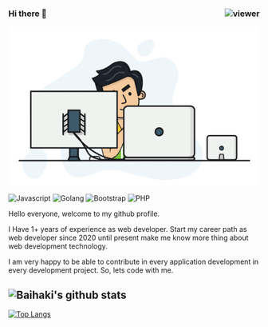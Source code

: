### Hi there 👋 <img align="right" src="https://komarev.com/ghpvc/?username=azhe403&style=for-the-badge" alt="viewer" />

![Header Image](https://github.com/Baihaki123/Baihaki123/blob/main/fullstack.gif)
<p>
  <img alt="Javascript" src="https://img.shields.io/badge/javascript%20-%23323330.svg?&style=for-the-badge&logo=javascript&logoColor=%23F7DF1E" />
  <img alt="Golang" src="https://img.shields.io/badge/-Go-45b8d8?style=for-the-badge&logo=go&logoColor=white" />
  <img alt="Bootstrap" src="https://img.shields.io/badge/bootstrap%20-%23563D7C.svg?&style=for-the-badge&logo=bootstrap&logoColor=white"/>
  <img alt="PHP" src="https://img.shields.io/badge/PHP%20-%23563D7C.svg?&style=for-the-badge&logo=php&logoColor=white"/>
</p>

Hello everyone, welcome to my github profile.

I Have 1+ years of experience as web developer. Start my career path as web developer since 2020 until present make me know more thing about web development technology.

I am very happy to be able to contribute in every application development in every development project. So, lets code with me.

![Baihaki's github stats](https://github-readme-stats.vercel.app/api?username=baihaki123&count_private=true&show_icons=true&theme=react)
------
[![Top Langs](https://github-readme-stats.vercel.app/api/top-langs/?username=baihaki123)](https://github.com/anuraghazra/github-readme-stats)

<!--
**Baihaki123/Baihaki123** is a ✨ _special_ ✨ repository because its `README.md` (this file) appears on your GitHub profile.

Here are some ideas to get you started:

- 🔭 I’m currently working on ...
- 🌱 I’m currently learning ...
- 👯 I’m looking to collaborate on ...
- 🤔 I’m looking for help with ...
- 💬 Ask me about ...
- 📫 How to reach me: ...
- 😄 Pronouns: ...
- ⚡ Fun fact: ...
-->

